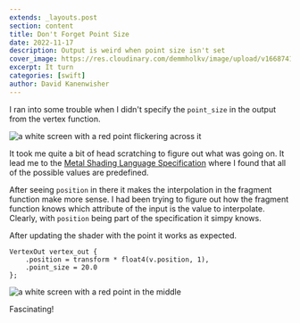 ```yaml
---
extends: _layouts.post
section: content
title: Don't Forget Point Size
date: 2022-11-17
description: Output is weird when point size isn't set
cover_image: https://res.cloudinary.com/demmholkv/image/upload/v1668741273/blog/trouble-no-point-size.pnga
excerpt: It turn
categories: [swift]
author: David Kanenwisher
---
```


I ran into some trouble when I didn't specify the `point_size` in the output from the vertex function.

![a white screen with a red point flickering across it](https://res.cloudinary.com/demmholkv/image/upload/v1668740611/blog/no-point-size.gif "jumpy point")

It took me quite a bit of head scratching to figure out what was going on. It lead me to the [Metal Shading Language Specification](https://developer.apple.com/metal/Metal-Shading-Language-Specification.pdf) where I found that all of the possible values are predefined.

After seeing `position` in there it makes the interpolation in the fragment function make more sense. I had been trying to figure out how the fragment function knows which attribute of the input is the value to interpolate. Clearly, with `position` being part of the specification it simpy knows.

After updating the shader with the point it works as expected.

```
VertexOut vertex_out {
    .position = transform * float4(v.position, 1),
    .point_size = 20.0
};
```

![a white screen with a red point in the middle](https://res.cloudinary.com/demmholkv/image/upload/v1668741687/blog/steady-point_omj8vr.png "the point holds steady")

Fascinating!